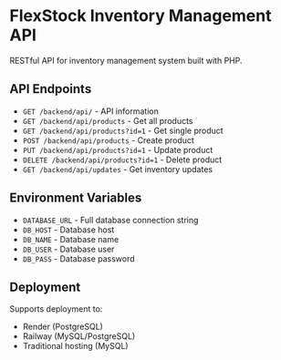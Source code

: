 # FlexStock Inventory Management API

RESTful API for inventory management system built with PHP.

## API Endpoints

- `GET /backend/api/` - API information
- `GET /backend/api/products` - Get all products  
- `GET /backend/api/products?id=1` - Get single product
- `POST /backend/api/products` - Create product
- `PUT /backend/api/products?id=1` - Update product
- `DELETE /backend/api/products?id=1` - Delete product
- `GET /backend/api/updates` - Get inventory updates

## Environment Variables

- `DATABASE_URL` - Full database connection string
- `DB_HOST` - Database host
- `DB_NAME` - Database name  
- `DB_USER` - Database user
- `DB_PASS` - Database password

## Deployment

Supports deployment to:
- Render (PostgreSQL)
- Railway (MySQL/PostgreSQL)
- Traditional hosting (MySQL)